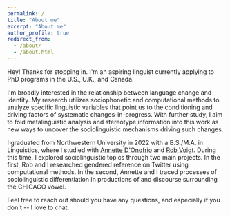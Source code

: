 ```yaml
---
permalink: /
title: "About me"
excerpt: "About me"
author_profile: true
redirect_from: 
  - /about/
  - /about.html
---
```


Hey! Thanks for stopping in. I'm an aspiring linguist currently applying to PhD programs in the U.S., U.K., and Canada.

I'm broadly interested in the relationship between language change and identity. My research utilizes sociophonetic and computational methods to analyze specific linguistic variables that point us to the conditioning and driving factors of systematic changes-in-progress. With further study, I aim to fold metalinguistic analysis and stereotype information into this work as new ways to uncover the sociolinguistic mechanisms driving such changes.

I graduated from Northwestern University in 2022 with a B.S./M.A. in Linguistics, where I studied with [Annette D'Onofrio](https://faculty.wcas.northwestern.edu/akd2621/) and [Rob Voigt](https://faculty.wcas.northwestern.edu/robvoigt/). During this time, I explored sociolinguistic topics through two main projects. In the first, Rob and I researched gendered reference on Twitter using computational methods. In the second, Annette and I traced processes of sociolinguistic differentiation in productions of and discourse surrounding the CHICAGO vowel.

Feel free to reach out should you have any questions, and especially if you don't -- I love to chat.
